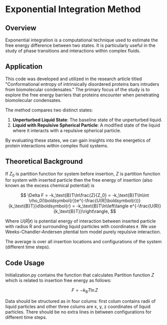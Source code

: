# Exponential Integration Method

## Overview

Exponential integration is a computational technique used to estimate the free energy difference between two states. It is particularly useful in the study of phase transitions and interactions within complex fluids. 

## Application

This code was developed and utilized in the research article titled "Conformational entropy of intrinsically disordered proteins bars intruders from biomolecular condensates." The primary focus of the study is to explore the free energy barriers that proteins encounter when penetrating biomolecular condensates. 

The method compares two distinct states:
1. **Unperturbed Liquid State**: The baseline state of the unperturbed liquid.
2. **Liquid with Repulsive Spherical Particle**: A modified state of the liquid where it interacts with a repulsive spherical particle.

By evaluating these states, we can gain insights into the energetics of protein interactions within complex fluid systems.

## Theoretical Background

If $Z_0$ is partition function for system before insertion, $Z$ is partition function for system with inserted particle then the free energy of insertion (also known as the excess chemical potential) is 

$$
\Delta F = -k_\text{B}T\ln\frac{Z}{Z_0} = -k_\text{B}T\ln\int \rho_0(\boldsymbol{r})e^{-\frac{U(R|\boldsymbol{r})}{k_\text{B}T}}d\boldsymbol{r} = -k_\text{B}T\ln\left\langle e^{-\frac{U(R)}{k_\text{B}T}}\right\rangle,
$$

Where $U(R|\boldsymbol{r})$ is potential energy of interaction between inserted particle with radius R and surrounding liquid particles with coordinates $\boldsymbol{r}$. We use Weeks-Chandler-Andersen ptential tom model purely repulsive interaction.

The average is over all insertion locations and configurations of the system (different time steps).

## Code Usage

Initialization.py contains the function that calculates Partition function $Z$ which is related to insertion free energy as follows: 

$$
F = -k_\text{B}T\ln Z
$$

Data should be structured as in four colums: first colum contains radii of liquid particles and other three colums are x, y, z coordinates of liquid particles. There should be no extra lines in between configurations for different time steps.

